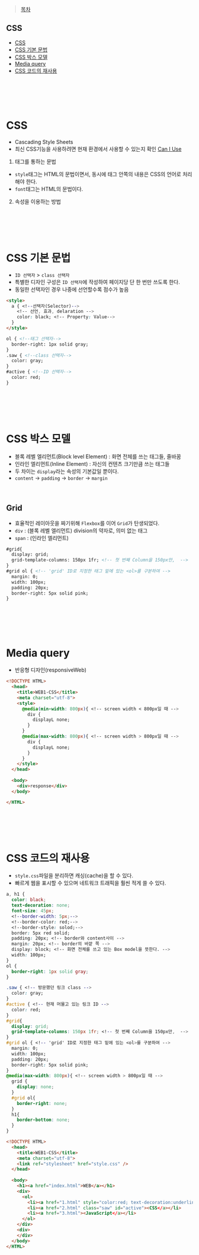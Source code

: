 > [목차](index.md)
## CSS
- [CSS](#CSS)
- [CSS 기본 문법](#CSS-기본-문법)
- [CSS 박스 모델](#CSS-박스-모델)
- [Media query](#Media-query)
- [CSS 코드의 재사용](#CSS-코드의-재사용)

<br><br>
<br><br>


# CSS
- Cascading Style Sheets
- 최신 CSS기능을 사용하려면 현재 환경에서 사용할 수 있는지 확인 [Can I Use](https://caniuse.com/)
1. 태그를 통하는 문법
  - `style`태그는 HTML의 문법이면서, 동시에 태그 안쪽의 내용은 CSS의 언어로 처리해야 한다.
  - `font`태그는 HTML의 문법이다.
2. 속성을 이용하는 방법  

<br><br>
<br><br>


# CSS 기본 문법
- `ID 선택자` > `class 선택자`
- 특별한 디자인 구성은 `ID 선택자`에 작성하여 페이지당 단 한 번만 쓰도록 한다.
- 동일한 선택자인 경우 나중에 선언할수록 점수가 높음
```html
<style> 
  a { <!--선택자(Selector)-->
    <!-- 선언, 효과, delaration -->
    color: black; <!-- Property: Value-->
  }
</style>
```   
```html
ol { <!--태그 선택자-->
  border-right: 1px solid gray;
}
.saw { <!--class 선택자-->
  color: gray;
}
#active { <!--ID 선택자-->
  color: red;
}
```

<br><br>
<br><br>




# CSS 박스 모델
- 블록 레벨 엘리먼트(Block level Element) : 화면 전체를 쓰는 태그들, 줄바꿈
- 인라인 엘리먼트(Inline Element) : 자신의 컨텐츠 크기만큼 쓰는 태그들
- 두 차이는 `display`라는 속성의 기본값일 뿐이다. 
- `content` -> `padding` -> `border` -> `margin`

<br>

## Grid
- 효율적인 레이아웃을 짜기위해 `Flexbox`를 이어 `Grid`가 탄생되었다.
- `div` : (블록 레벨 엘리먼트) division의 약자로, 의미 없는 태그
- `span` : (인라인 엘리먼트)
```html
#grid{
  display: grid;
  grid-template-columns: 150px 1fr; <!-- 첫 번째 Column을 150px만,  -->
}
#grid ol { <!-- 'grid' ID로 지정한 태그 밑에 있는 <ol>를 구분하여 --> 
  margin: 0;
  width: 100px;
  padding: 20px;
  border-right: 5px solid pink;
}
```  

<br><br>
<br><br>




# Media query
- 반응형 디자인(responsiveWeb)

```html
<!DOCTYPE HTML>
  <head>
    <title>WEB1-CSS</title>
    <meta charset="utf-8">
    <style>
      @media(min-width: 800px){ <!-- screen width < 800px일 때 -->
        div {
          displayL none;
        }
      }
      @media(max-width: 800px){ <!-- screen width > 800px일 때 -->
        div {
          displayL none;
        }
      }
    </style>
  </head>
    
  <body>
    <div>response</div>
  </body>

</HTML>
```  

<br><br>
<br><br>





# CSS 코드의 재사용
- `style.css`파일을 분리하면 캐싱(cache)을 할 수 있다.
- 빠르게 웹을 표시할 수 있으며 네트워크 트래픽을 훨씬 적게 쓸 수 있다.
```css
a, h1 { 
  color: black;
  text-decoration: none;
  font-size: 45px;
  <!--border-width: 5px;-->
  <!--border-color: red;-->
  <!--border-style: solod;-->
  border: 5px red solid;
  padding: 20px; <!-- border와 content사이 -->
  margin: 20px; <!-- border의 바깥 쪽 -->
  display: block; <!-- 화면 전체를 쓰고 있는 Box model을 뜻한다. -->
  width: 100px;
}
ol {
  border-right: 1px solid gray;
}

.saw { <!-- 방문했던 링크 class -->
  color: gray;
}
#active { <!-- 현재 머물고 있는 링크 ID -->
  color: red;
}
#grid{
  display: grid;
  grid-template-columns: 150px 1fr; <!-- 첫 번째 Column을 150px만,  -->
}
#grid ol { <!-- 'grid' ID로 지정한 태그 밑에 있는 <ol>를 구분하여 --> 
  margin: 0;
  width: 100px;
  padding: 20px;
  border-right: 5px solid pink;
}
@media(max-width: 800px){ <!-- screen width > 800px일 때 -->
  grid {
    display: none;
  }
  #grid ol{
    border-right: none;
  }
  h1{
    border-bottom: none;
  }
}
```
```html
<!DOCTYPE HTML>
  <head>
    <title>WEB1-CSS</title>
    <meta charset="utf-8">
    <link ref="stylesheet" href="style.css" />
  </head>
    
  <body>
    <h1><a href="index.html">WEB</a></h1>
    <div>
      <ol>
        <li><a href="1.html" style="color:red; text-decoration:underline"><HTML</a></li>
        <li><a href="2.html" class="saw" id="active"><CSS</a></li>
        <li><a href="3.html"><JavaScript</a></li>
      </ol>
    </div>
    <div> 
    </div>  
  </body>
</HTML>
```
